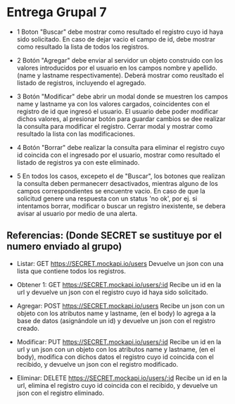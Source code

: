 # Entrega Grupal 7

- 1 Boton "Buscar" debe mostrar como resultado el registro cuyo id haya sido solicitado.
En caso de dejar vacio el campo de id, debe mostrar como resultado la lista de todos los registros.

- 2 Botón "Agregar" debe enviar al servidor un objeto construido con los valores introducidos por el usuario en los campos nombre y apellido. (name y lastname respectivamente).
Deberá mostrar como reusltado el listado de registros, incluyendo el agregado.

- 3 Botón "Modificar" debe abrir un modal donde se muestren los campos name y lastname ya con los valores cargados, coincidentes con el registro de id que ingresó el usuario. El usuario debe poder modificar dichos valores, al presionar botón para guardar cambios se dee realizar la consulta para modificar el registro.
Cerrar modal y mostrar como resultado la lista con las modificaciones.

- 4 Botón "Borrar" debe realizar la consulta para eliminar el registro cuyo id coincida con el ingresado por el usuario, mostrar como resultado el listado de registros ya con este eliminado.

- 5 En todos los casos, excepeto el de "Buscar", los botones que realizan la consulta deben permanecerr desactivados, mientras alguno de los campos correspondientes se encuentre vacio.
En caso de que la solicitud genere una respuesta con un status 'no ok', por ej. si intentamos borrar, modificar o buscar un registro inexistente, se debera avisar al usuario por medio de una alerta.

## Referencias: (Donde SECRET se sustituye por el numero enviado al grupo)

- Listar: GET https://SECRET.mockapi.io/users
Devuelve un json con una lista que contiene todos los registros.

- Obtener 1: GET https://SECRET.mockapi.io/users/:id
Recibe un id en la url y devuelve un json con el registro cuyo id haya sido solicitado.

- Agregar: POST https://SECRET.mockapi.io/users
Recibe un json con un objeto con los atributos name y lastname, (en el body) lo agrega a la base de datos (asignándole un id) y devuelve un json con el registro creado.

- Modificar: PUT https://SECRET.mockapi.io/users/:id
Recibe un id en la url y un json con un objeto con los atributos name y lastname, (en el body), modifica con dichos datos el registro cuyo id coincida con el recibido, y devuelve un json con el registro modificado.

- Eliminar: DELETE https://SECRET.mockapi.io/users/:id
Recibe un id en la url, elimina el registro cuyo id coincida con el recibido, y devuelve un json con el registro eliminado.
